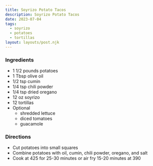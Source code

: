 ```yaml
---
title: Soyrizo Potato Tacos
description: Soyrizo Potato Tacos
date: 2023-07-04
tags:
  - soyrizo
  - potatoes
  - tortillas
layout: layouts/post.njk
---
```


### Ingredients

- 1 1/2 pounds potatoes
- 1 Tbsp olive oil
- 1/2 tsp cumin
- 1/4 tsp chili powder
- 1/4 tsp dried oregano
- 12 oz soyrizo
- 12 tortillas
- Optional
  - shredded lettuce
  - diced tomatoes
  - guacamole

### Directions

- Cut potatoes into small squares
- Combine potatoes with oil, cumin, chili powder, oregano, and salt
- Cook at 425 for 25-30 minutes or air fry 15-20 minutes at 390
